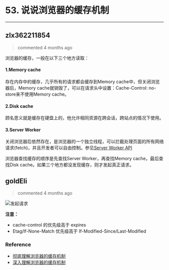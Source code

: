
 # 53. 说说浏览器的缓存机制 
  
 ***
## zlx362211854 
 > commented 4 months ago 

浏览器的缓存，一般在以下三个地方读取：
#### 1.Memory cache
存在内存中的缓存，几乎所有的请求都会缓存到Memory cache中，但关闭浏览器后，Memory cache就销毁了，可以在请求头中设置：Cache-Control: no-store来不使用Memory cache。

#### 2.Disk cache
顾名思义就是缓存在硬盘上的，他允许相同资源在跨会话，跨站点的情况下使用。

#### 3.Server Worker
关闭浏览器后依然存在，是浏览器的一个独立线程，可以拦截处理页面的所有网络请求(fetch)，并且开发者可以自由控制。参见[Server Worker API](https://developer.mozilla.org/zh-CN/docs/Web/API/Service_Worker_API)

浏览器查找缓存的顺序是先查找Server Worker，再查找Memory cache，最后查找Disk cache。如果三个地方都没发现缓存，则才发起真正请求。

## goldEli 
 > commented 4 months ago 


![发起请求](https://user-images.githubusercontent.com/18217162/66717419-62bb3e00-ee0b-11e9-9943-eddaae86bd13.png)

**注意：**

* cache-control 的优先级高于 expires
* Etag/If-None-Match 优先级高于 If-Modified-Since/Last-Modified

### Reference

* [彻底理解浏览器的缓存机制](https://juejin.im/entry/5ad86c16f265da505a77dca4)
* [深入理解浏览器的缓存机制](https://www.infoq.cn/article/8VU-VCrhoxducaFPrNOL)